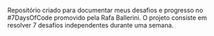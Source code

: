 Repositório criado para documentar meus desafios e progresso no #7DaysOfCode promovido pela Rafa Ballerini. O projeto consiste em resolver 7 desafios independentes durante uma semana.